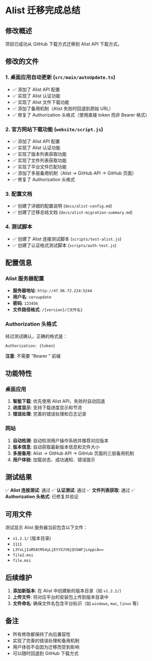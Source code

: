 # Alist 迁移完成总结

## 修改概述

项目已成功从 GitHub 下载方式迁移到 Alist API 下载方式。

## 修改的文件

### 1. 桌面应用自动更新 (`src/main/autoUpdate.ts`)

- ✅ 添加了 Alist API 配置
- ✅ 实现了 Alist 认证功能
- ✅ 实现了 Alist 文件下载功能
- ✅ 添加了备用机制（Alist 失败时回退到原始 URL）
- ✅ 修复了 Authorization 头格式（使用直接 token 而非 Bearer 格式）

### 2. 官方网站下载功能 (`website/script.js`)

- ✅ 添加了 Alist API 配置
- ✅ 实现了 Alist 认证功能
- ✅ 实现了版本列表获取功能
- ✅ 实现了文件列表获取功能
- ✅ 实现了平台文件匹配功能
- ✅ 添加了多层备用机制（Alist → GitHub API → GitHub 页面）
- ✅ 修复了 Authorization 头格式

### 3. 配置文档

- ✅ 创建了详细的配置说明 (`docs/alist-config.md`)
- ✅ 创建了迁移总结文档 (`docs/alist-migration-summary.md`)

### 4. 测试脚本

- ✅ 创建了 Alist 连接测试脚本 (`scripts/test-alist.js`)
- ✅ 创建了认证格式测试脚本 (`scripts/auth-test.js`)

## 配置信息

### Alist 服务器配置

- **服务器地址**: `http://47.96.72.224:5244`
- **用户名**: `ceruupdate`
- **密码**: `123456`
- **文件路径格式**: `/{version}/{文件名}`

### Authorization 头格式

经过测试确认，正确的格式是：

```
Authorization: {token}
```

**注意**: 不需要 "Bearer " 前缀

## 功能特性

### 桌面应用

1. **智能下载**: 优先使用 Alist API，失败时自动回退
2. **进度显示**: 支持下载进度显示和节流
3. **错误处理**: 完善的错误处理和日志记录

### 网站

1. **自动检测**: 自动检测用户操作系统并推荐对应版本
2. **版本信息**: 自动获取最新版本信息和文件大小
3. **多层备用**: Alist → GitHub API → GitHub 页面的三层备用机制
4. **用户体验**: 加载状态、成功通知、错误提示

## 测试结果

✅ **Alist 连接测试**: 通过
✅ **认证测试**: 通过
✅ **文件列表获取**: 通过
✅ **Authorization 头格式**: 已修复并验证

## 可用文件

测试显示 Alist 服务器当前包含以下文件：

- `v1.2.1/` (版本目录)
- `1111`
- `L3YxLjIuMS8tMS4yLjEtYXJtNjQtbWFjLnppcA==`
- `file2.msi`
- `file.msi`

## 后续维护

1. **添加新版本**: 在 Alist 中创建新的版本目录（如 `v1.2.2/`）
2. **上传文件**: 将对应平台的安装包上传到版本目录中
3. **文件命名**: 确保文件名包含平台标识（如 `windows`, `mac`, `linux` 等）

## 备注

- 所有修改都保持了向后兼容性
- 实现了完善的错误处理和备用机制
- 用户体验不会因为迁移而受到影响
- 可以随时回退到 GitHub 下载方式
